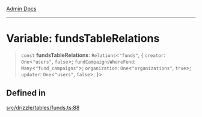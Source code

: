[Admin Docs](/)

***

# Variable: fundsTableRelations

> `const` **fundsTableRelations**: `Relations`\<`"funds"`, \{ `creator`: `One`\<`"users"`, `false`\>; `fundCampaignsWhereFund`: `Many`\<`"fund_campaigns"`\>; `organization`: `One`\<`"organizations"`, `true`\>; `updater`: `One`\<`"users"`, `false`\>; \}\>

## Defined in

[src/drizzle/tables/funds.ts:88](https://github.com/NishantSinghhhhh/talawa-api/blob/05ae6a4794762096d917a90a3af0db22b7c47392/src/drizzle/tables/funds.ts#L88)
